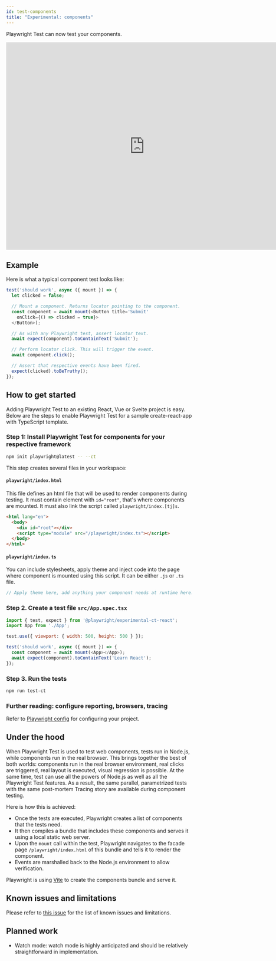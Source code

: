 ```yaml
---
id: test-components
title: "Experimental: components"
---
```


Playwright Test can now test your components.

<!-- TOC -->

<div className="embed-youtube">
  <iframe src="https://www.youtube.com/embed/y3YxX4sFJbM" title="YouTube video player" frameborder="0" allow="accelerometer; autoplay; clipboard-write; encrypted-media; gyroscope; picture-in-picture" width="750" height="563" allowfullscreen></iframe>
</div>


## Example

Here is what a typical component test looks like:

```js
test('should work', async ({ mount }) => {
  let clicked = false;

  // Mount a component. Returns locator pointing to the component.
  const component = await mount(<Button title='Submit'
    onClick={() => clicked = true}>
  </Button>);

  // As with any Playwright test, assert locator text.
  await expect(component).toContainText('Submit');

  // Perform locator click. This will trigger the event.
  await component.click();

  // Assert that respective events have been fired.
  expect(clicked).toBeTruthy();
});
```

## How to get started

Adding Playwright Test to an existing React, Vue or Svelte project is easy. Below are the steps to enable Playwright Test for a sample create-react-app with TypeScript template.

### Step 1: Install Playwright Test for components for your respective framework

```sh
npm init playwright@latest -- --ct
```

This step creates several files in your workspace:

#### `playwright/index.html`

This file defines an html file that will be used to render components during testing.
It must contain element with `id="root"`, that's where components are mounted. It must
also link the script called `playwright/index.[tj]s`.

```html
<html lang="en">
  <body>
    <div id="root"></div>
    <script type="module" src="/playwright/index.ts"></script>
  </body>
</html>
```

#### `playwright/index.ts`

You can include stylesheets, apply theme and inject code into the page where
component is mounted using this script. It can be either `.js` or `.ts` file.

```js
// Apply theme here, add anything your component needs at runtime here.
```

### Step 2. Create a test file `src/App.spec.tsx`

```js
import { test, expect } from '@playwright/experimental-ct-react';
import App from './App';

test.use({ viewport: { width: 500, height: 500 } });

test('should work', async ({ mount }) => {
  const component = await mount(<App></App>);
  await expect(component).toContainText('Learn React');
});
```

### Step 3. Run the tests

```sh
npm run test-ct
```

### Further reading: configure reporting, browsers, tracing

Refer to [Playwright config](./test-configuration.md) for configuring your project.

## Under the hood

When Playwright Test is used to test web components, tests run in Node.js, while components run in the real browser. This brings together the best of both worlds: components run in the real browser environment, real clicks are triggered, real layout is executed, visual regression is possible. At the same time, test can use all the powers of Node.js as well as all the Playwright Test features. As a result, the same parallel, parametrized tests with the same post-mortem Tracing story are available during component testing.

Here is how this is achieved:

- Once the tests are executed, Playwright creates a list of components that the tests need.
- It then compiles a bundle that includes these components and serves it using a local static web server.
- Upon the `mount` call within the test, Playwright navigates to the facade page `/playwright/index.html` of this bundle and tells it to render the component.
- Events are marshalled back to the Node.js environment to allow verification.

Playwright is using [Vite](https://vitejs.dev/) to create the components bundle and serve it.

## Known issues and limitations

Please refer to [this issue](https://github.com/microsoft/playwright/issues/14298) for the list of known issues and limitations.

## Planned work

- Watch mode: watch mode is highly anticipated and should be relatively straightforward in implementation.
